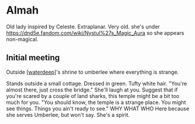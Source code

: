 # Almah
Old lady inspired by Celeste. Extraplanar. Very old.
she's under https://dnd5e.fandom.com/wiki/Nystul%27s_Magic_Aura so she appears non-magical.

## Initial meeting
Outside [[waterdeep]]'s shrine to umberlee where everything is strange.

Stands outside a small cottage. Dressed in green. Tufty white hair.
"You're almost there, just cross the bridge."
She'll laugh at you. Suggest that if you're scared by a couple of land sharks, this temple might be a bit too much for you.
"You should know, the temple is  a strange place. You might see things. Things you ain't ready to see."
WHY WHAT WHO
Here because she serves Umberlee, but won't say. She's a spirit.

[//begin]: # "Autogenerated link references for markdown compatibility"
[waterdeep]: ../waterdeep/waterdeep "Waterdeep"
[//end]: # "Autogenerated link references"
